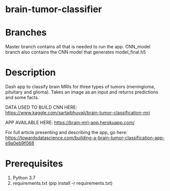 # brain-tumor-classifier

# Branches

Master branch contains all that is needed to run the app.
CNN_model branch also contains the CNN model that generates model_final.h5

# Description 

Dash app to classify brain MRIs for three types of tumors (meningioma, pituitary and glioma). Takes an image as an input and returns predictions and some facts. 

DATA USED TO BUILD CNN HERE: https://www.kaggle.com/sartajbhuvaji/brain-tumor-classification-mri

APP AVAILABLE HERE:  https://brain-mri-app.herokuapp.com/ 

For full article presenting and describing the app, go here: https://towardsdatascience.com/building-a-brain-tumor-classification-app-e9a0eb9f068

# Prerequisites

1. Python 3.7
2. requirements.txt (pip install -r requirements.txt)
